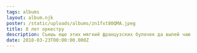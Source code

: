 ```yaml
---
tags: albums
layout: album.njk
poster: /static/uploads/albums/zn1fxt80QMA.jpeg
title: 8 лет оркестру
description: Съешь еще этих мягкий французских булочек да выпей чаю
date: 2018-03-23T00:00:00.000Z
---
```

